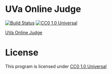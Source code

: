 # UVa Online Judge
[![Build Status](https://travis-ci.org/czchen/UVa-Online-Judge.svg?branch=master)](https://travis-ci.org/czchen/UVa-Online-Judge)
[![CC0 1.0 Universal](http://img.shields.io/badge/license-CC0%201.0%20Universal-brightgreen.svg)](https://creativecommons.org/publicdomain/zero/1.0/)

[UVa Online Judge](http://uva.onlinejudge.org/)

# License
This program is licensed under [CC0 1.0 Universal](https://creativecommons.org/publicdomain/zero/1.0/)
